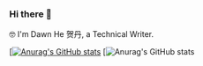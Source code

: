 ### Hi there 👋

🤓 I'm Dawn He 贺丹, a Technical Writer.

[[![Anurag's GitHub stats](https://github-readme-stats.vercel.app/api?username=dawnhe0)](https://github.com/anuraghazra/github-readme-stats)
[![Anurag's GitHub stats](https://github-readme-stats.vercel.app/api?username=dawnhe0&hide=contribs,prs)
